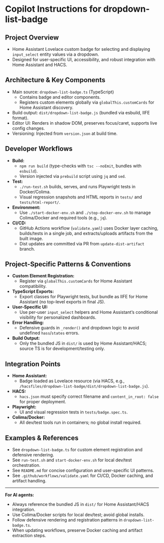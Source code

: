 # Copilot Instructions for dropdown-list-badge

## Project Overview
- Home Assistant Lovelace custom badge for selecting and displaying `input_select` entity values via a dropdown.
- Designed for user-specific UI, accessibility, and robust integration with Home Assistant and HACS.

## Architecture & Key Components
- Main source: `dropdown-list-badge.ts` (TypeScript)
  - Contains badge and editor components.
  - Registers custom elements globally via `globalThis.customCards` for Home Assistant discovery.
- Build output: `dist/dropdown-list-badge.js` (bundled via esbuild, IIFE format).
- Editor UI: Renders in shadow DOM, preserves focus/caret, supports live config changes.
- Versioning: Injected from `version.json` at build time.

## Developer Workflows
- **Build:**
  - `npm run build` (type-checks with `tsc --noEmit`, bundles with `esbuild`).
  - Version injected via `prebuild` script using `jq` and `sed`.
- **Test:**
  - `./run-test.sh` builds, serves, and runs Playwright tests in Docker/Colima.
  - Visual regression snapshots and HTML reports in `tests/` and `tests/html-report/`.
- **Environment:**
  - Use `./start-docker-env.sh` and `./stop-docker-env.sh` to manage Colima/Docker and required tools (e.g., `jq`).
- **CI/CD:**
  - GitHub Actions workflow (`validate.yaml`) uses Docker layer caching, builds/tests in a single job, and extracts/uploads artifacts from the built image.
  - Dist updates are committed via PR from `update-dist-artifact` branch.

## Project-Specific Patterns & Conventions
- **Custom Element Registration:**
  - Register via `globalThis.customCards` for Home Assistant compatibility.
- **TypeScript Exports:**
  - Export classes for Playwright tests, but bundle as IIFE for Home Assistant (no top-level exports in final JS).
- **User-Specific UI:**
  - Use per-user `input_select` helpers and Home Assistant’s conditional visibility for personalized dashboards.
- **Error Handling:**
  - Defensive guards in `_render()` and dropdown logic to avoid undefined `hass`/`states` errors.
- **Build Output:**
  - Only the bundled JS in `dist/` is used by Home Assistant/HACS; source TS is for development/testing only.

## Integration Points
- **Home Assistant:**
  - Badge loaded as Lovelace resource (via HACS, e.g., `/hacsfiles/dropdown-list-badge/dist/dropdown-list-badge.js`).
- **HACS:**
  - `hacs.json` must specify correct filename and `content_in_root: false` for proper deployment.
- **Playwright:**
  - UI and visual regression tests in `tests/badge.spec.ts`.
- **Colima/Docker:**
  - All dev/test tools run in containers; no global install required.

## Examples & References
- See `dropdown-list-badge.ts` for custom element registration and defensive rendering.
- See `run-test.sh` and `start-docker-env.sh` for local dev/test orchestration.
- See `README.md` for concise configuration and user-specific UI patterns.
- See `.github/workflows/validate.yaml` for CI/CD, Docker caching, and artifact handling.

---
**For AI agents:**
- Always reference the bundled JS in `dist/` for Home Assistant/HACS integration.
- Use Colima/Docker scripts for local dev/test; avoid global installs.
- Follow defensive rendering and registration patterns in `dropdown-list-badge.ts`.
- When updating workflows, preserve Docker caching and artifact extraction steps.
